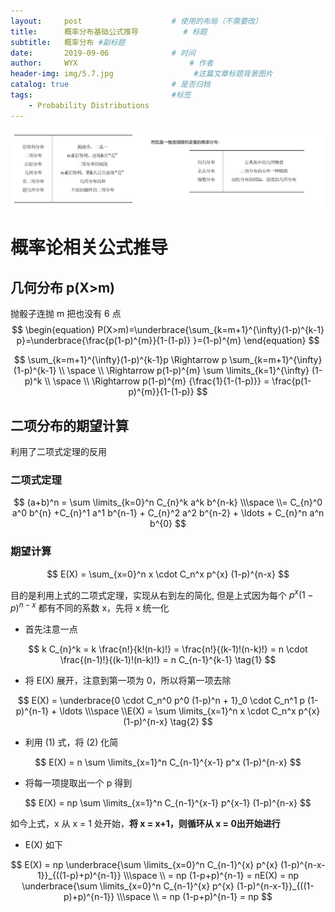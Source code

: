 ```yaml
---
layout:     post   				    # 使用的布局（不需要改）
title:      概率分布基础公式推导			# 标题 
subtitle:   概率分布 #副标题
date:       2019-09-06 				# 时间
author:     WYX 						# 作者
header-img: img/5.7.jpg	                 #这篇文章标题背景图片
catalog: true 						# 是否归档
tags:								#标签
    - Probability Distributions  
---
```




<center>
    <img src= "https://github.com/joseph-mutu/Pics/raw/master/%E4%B8%80%E7%BB%B4%E6%A6%82%E7%8E%87%E5%88%86%E5%B8%83%E8%81%94%E7%B3%BB.jpg" width = "800"/>
</center>

# 概率论相关公式推导

## 几何分布 p(X>m)

抛骰子连抛 m 把也没有 6 点
$$
\begin{equation}
P(X>m)=\underbrace{\sum_{k=m+1}^{\infty}(1-p)^{k-1} p}=\underbrace{\frac{p(1-p)^{m}}{1-(1-p)} }=(1-p)^{m}
\end{equation}
$$

$$
\sum_{k=m+1}^{\infty}(1-p)^{k-1}p \Rightarrow p \sum_{k=m+1}^{\infty}(1-p)^{k-1} \\
\space \\
\Rightarrow p(1-p)^{m} \sum \limits_{k=1}^{\infty} (1-p)^k \\
\space \\
\Rightarrow p(1-p)^{m} {\frac{1}{1-(1-p)}}  = \frac{p(1-p)^{m}}{1-(1-p)}
$$

## 二项分布的期望计算

利用了二项式定理的反用

### 二项式定理

$$
(a+b)^n = \sum \limits_{k=0}^n C_{n}^k a^k b^{n-k} \\\space \\=  C_{n}^0 a^0 b^{n} +C_{n}^1 a^1 b^{n-1} + C_{n}^2 a^2 b^{n-2} + \ldots + C_{n}^n a^n b^{0}
$$

### 期望计算

$$
E(X) = \sum_{x=0}^n x \cdot C_n^x p^{x} (1-p)^{n-x}
$$

目的是利用上式的二项式定理，实现从右到左的简化, 但是上式因为每个 $p^x (1-p)^{n-x}$ 都有不同的系数 x，先将 x 统一化

- 首先注意一点

$$
k C_{n}^k = k \frac{n!}{k!(n-k)!} = \frac{n!}{(k-1)!(n-k)!} = n \cdot \frac{(n-1)!}{(k-1)!(n-k)!} = n  C_{n-1}^{k-1} \tag{1}
$$

- 将 E(X) 展开，注意到第一项为 0，所以将第一项去除


$$
E(X) = \underbrace{0 \cdot C_n^0 p^0 (1-p)^n + 1}_0 \cdot C_n^1 p (1-p)^{n-1} + \ldots \\\space \\E(X) = \sum \limits_{x=1}^n x \cdot C_n^x p^{x} (1-p)^{n-x} \tag{2}
$$

- 利用 (1) 式，将 (2) 化简

$$
E(X) = n \sum \limits_{x=1}^n C_{n-1}^{x-1} p^x (1-p)^{n-x}
$$

- 将每一项提取出一个 p 得到

$$
E(X) = np \sum \limits_{x=1}^n C_{n-1}^{x-1} p^{x-1} (1-p)^{n-x}
$$

如今上式，x 从 x = 1 处开始，**将 x = x+1，则循环从 x = 0出开始进行**

- E(X) 如下

$$
E(X) = np \underbrace{\sum \limits_{x=0}^n C_{n-1}^{x} p^{x} (1-p)^{n-x-1}}_{((1-p)+p)^{n-1}} \\\space \\ = np (1-p+p)^{n-1} = nE(X) = np \underbrace{\sum \limits_{x=0}^n C_{n-1}^{x} p^{x} (1-p)^{n-x-1}}_{((1-p)+p)^{n-1}} \\\space \\ = np (1-p+p)^{n-1} = np
$$

